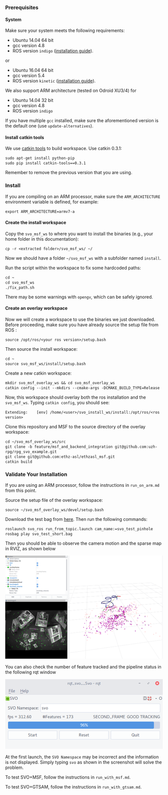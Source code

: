 ### Prerequisites
#### System
Make sure your system meets the following requirements:

* Ubuntu 14.04 64 bit
* gcc version 4.8
* ROS version `indigo` ([installation guide](http://wiki.ros.org/indigo/Installation/Ubuntu)).

or

* Ubuntu 16.04 64 bit
* gcc version 5.4
* ROS version `kinetic` ([installation guide](http://wiki.ros.org/kinetic/Installation/Ubuntu)).

We also support ARM architecture (tested on Odroid XU3/4) for

  * Ubuntu 14.04 32 bit
  * gcc version 4.8
  * ROS version `indigo`

If you have multiple `gcc` installed, make sure the aforementioned version is the default one (use `update-alternatives`).

#### Install catkin tools
We use [catkin tools](https://catkin-tools.readthedocs.io/en/latest/) to build workspace. Use catkin 0.3.1:

    sudo apt-get install python-pip
    sudo pip install catkin-tools==0.3.1

Remember to remove the previous version that you are using.


### Install

If you are compiling on an ARM processor, make sure the `ARM_ARCHITECTURE` environment variable is defined, for example:
```
export ARM_ARCHITECTURE=armv7-a
```

#### Create the install workspace
Copy the `svo_msf_ws` to where you want to install the binaries (e.g., your home folder in this documentation):

    cp -r <extracted folder>/svo_msf_ws/ ~/

Now we should have a folder `~/svo_msf_ws` with a subfolder named `install`.

Run the script within the workspace to fix some hardcoded paths:

    cd ~
    cd svo_msf_ws
    ./fix_path.sh

There may be some warnings with `opengv`, which can be safely ignored.

#### Create an overlay workspace
Now we will create a workspace to use the binaries we just downloaded. Before proceeding, make sure you have already source the setup file from ROS :

    source /opt/ros/<your ros version>/setup.bash

Then source the install workspace:

    cd ~
    source svo_msf_ws/install/setup.bash

Create a new catkin workspace:

    mkdir svo_msf_overlay_ws && cd svo_msf_overlay_ws
    catkin config --init --mkdirs --cmake-args -DCMAKE_BUILD_TYPE=Release

Now, this workspace should overlay both the ros installation and the `svo_msf_ws`. Typing `catkin config`, you should see:

    Extending:    [env] /home/<user>/svo_install_ws/install:/opt/ros/<ros version>

Clone this repository and MSF to the source directory of the overlay workspace:

    cd ~/svo_msf_overlay_ws/src
    git clone -b feature/msf_and_backend_integration git@github.com:uzh-rpg/rpg_svo_example.git
    git clone git@github.com:ethz-asl/ethzasl_msf.git
    catkin build

### Validate Your Installation

If you are using an ARM processor, follow  the instructions in `run_on_arm.md` from this point.

Source the setup file of the overlay workspace:

    source ~/svo_msf_overlay_ws/devel/setup.bash

Download the test bag from [here](http://rpg.ifi.uzh.ch/svo2/svo_test_short.bag). Then run the following commands:

    roslaunch svo_ros run_from_topic.launch cam_name:=svo_test_pinhole
    rosbag play svo_test_short.bag

Then you should be able to observe the camera motion and the sparse map in RVIZ, as shown below

![test rviz](./imgs/test_rviz.png)

You can also check the number of feature tracked and the pipeline status in the following rqt window

![test rqt](./imgs/test_rqt.png)

At the first launch, the `SVO Namespace` may be incorrect and the information is not displayed. Simply typing `svo` as shown in the screenshot will solve the problem.

To test SVO+MSF, follow the instructions in `run_with_msf.md`.

To test SVO+GTSAM, follow the instructions in `run_with_gtsam.md`.
